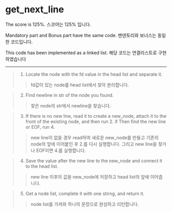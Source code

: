 # get_next_line

The score is 125%.
스코어는 125% 입니다.

Mandatory part and Bonus part have the same code.
  멘덴토리와 보너스는 동일한 코드입니다.

This code has been implemented as a linked list.
  해당 코드는 연결리스트로 구현하였습니다
  
--------------------

>1. Locate the node with the fd value in the head list and separate it.
> >fd값이 있는 node를 head list에서 찾아 분리합니다.

>2. Find newline in str of the node you found.
> >찾은 node의 str에서 newline을 찾습니다.

>3. If there is no new line, read it to create a new_node,
   attach it to the front of the existing node, and then run 2.
   if Then find the new line or EOF, run 4.
> >new line이 없을 경우 read하여 새로운 new_node를 만들고
   기존의 node의 앞에 이어붙인 후 2.를 다시 실행합니다. 그리고 new line을 찾거나 EOF이면 4.를 실행합니다.

>4. Save the value after the new line to the new_node and connect it to the head list.
> >new line 이후의 값을 new_node에 저장하고 head list의 앞에 이어줍니다.

>5. Get a node list, complete it with one stirng, and return it.
> >node list를 가져와 하나의 문장으로 완성하고 리턴합니다.
